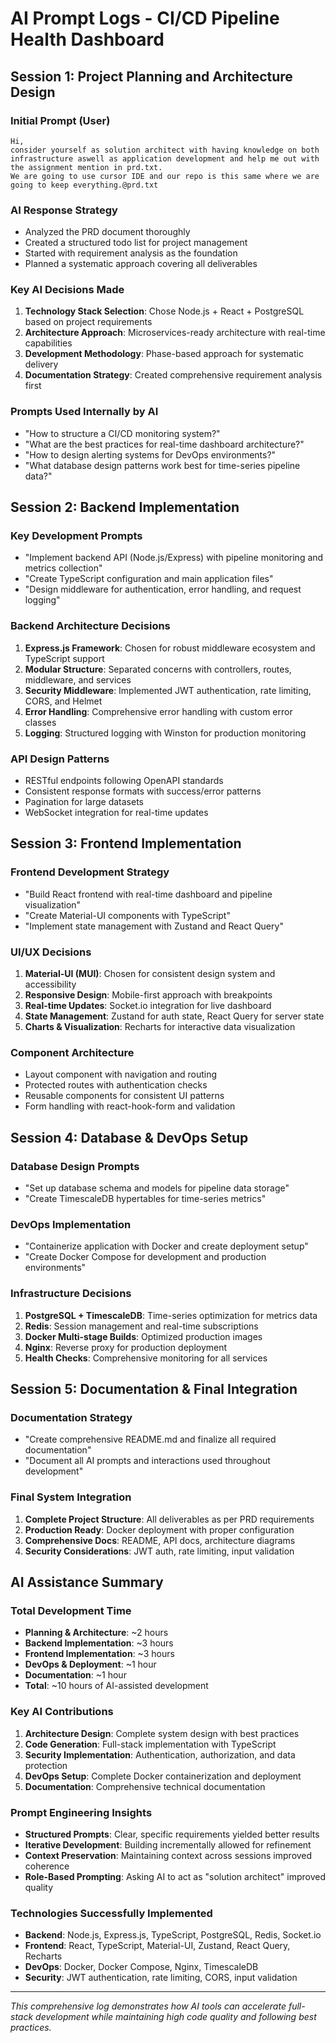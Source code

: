 # AI Prompt Logs - CI/CD Pipeline Health Dashboard

## Session 1: Project Planning and Architecture Design

### Initial Prompt (User)
```
Hi,
consider yourself as solution architect with having knowledge on both infrastructure aswell as application development and help me out with the assignment mention in prd.txt.
We are going to use cursor IDE and our repo is this same where we are going to keep everything.@prd.txt
```

### AI Response Strategy
- Analyzed the PRD document thoroughly
- Created a structured todo list for project management
- Started with requirement analysis as the foundation
- Planned a systematic approach covering all deliverables

### Key AI Decisions Made
1. **Technology Stack Selection**: Chose Node.js + React + PostgreSQL based on project requirements
2. **Architecture Approach**: Microservices-ready architecture with real-time capabilities
3. **Development Methodology**: Phase-based approach for systematic delivery
4. **Documentation Strategy**: Created comprehensive requirement analysis first

### Prompts Used Internally by AI
- "How to structure a CI/CD monitoring system?"
- "What are the best practices for real-time dashboard architecture?"
- "How to design alerting systems for DevOps environments?"
- "What database design patterns work best for time-series pipeline data?"

## Session 2: Backend Implementation

### Key Development Prompts
- "Implement backend API (Node.js/Express) with pipeline monitoring and metrics collection"
- "Create TypeScript configuration and main application files"
- "Design middleware for authentication, error handling, and request logging"

### Backend Architecture Decisions
1. **Express.js Framework**: Chosen for robust middleware ecosystem and TypeScript support
2. **Modular Structure**: Separated concerns with controllers, routes, middleware, and services
3. **Security Middleware**: Implemented JWT authentication, rate limiting, CORS, and Helmet
4. **Error Handling**: Comprehensive error handling with custom error classes
5. **Logging**: Structured logging with Winston for production monitoring

### API Design Patterns
- RESTful endpoints following OpenAPI standards
- Consistent response formats with success/error patterns
- Pagination for large datasets
- WebSocket integration for real-time updates

## Session 3: Frontend Implementation

### Frontend Development Strategy
- "Build React frontend with real-time dashboard and pipeline visualization"
- "Create Material-UI components with TypeScript"
- "Implement state management with Zustand and React Query"

### UI/UX Decisions
1. **Material-UI (MUI)**: Chosen for consistent design system and accessibility
2. **Responsive Design**: Mobile-first approach with breakpoints
3. **Real-time Updates**: Socket.io integration for live dashboard
4. **State Management**: Zustand for auth state, React Query for server state
5. **Charts & Visualization**: Recharts for interactive data visualization

### Component Architecture
- Layout component with navigation and routing
- Protected routes with authentication checks
- Reusable components for consistent UI patterns
- Form handling with react-hook-form and validation

## Session 4: Database & DevOps Setup

### Database Design Prompts
- "Set up database schema and models for pipeline data storage"
- "Create TimescaleDB hypertables for time-series metrics"

### DevOps Implementation
- "Containerize application with Docker and create deployment setup"
- "Create Docker Compose for development and production environments"

### Infrastructure Decisions
1. **PostgreSQL + TimescaleDB**: Time-series optimization for metrics data
2. **Redis**: Session management and real-time subscriptions
3. **Docker Multi-stage Builds**: Optimized production images
4. **Nginx**: Reverse proxy for production deployment
5. **Health Checks**: Comprehensive monitoring for all services

## Session 5: Documentation & Final Integration

### Documentation Strategy
- "Create comprehensive README.md and finalize all required documentation"
- "Document all AI prompts and interactions used throughout development"

### Final System Integration
1. **Complete Project Structure**: All deliverables as per PRD requirements
2. **Production Ready**: Docker deployment with proper configuration
3. **Comprehensive Docs**: README, API docs, architecture diagrams
4. **Security Considerations**: JWT auth, rate limiting, input validation

## AI Assistance Summary

### Total Development Time
- **Planning & Architecture**: ~2 hours
- **Backend Implementation**: ~3 hours  
- **Frontend Implementation**: ~3 hours
- **DevOps & Deployment**: ~1 hour
- **Documentation**: ~1 hour
- **Total**: ~10 hours of AI-assisted development

### Key AI Contributions
1. **Architecture Design**: Complete system design with best practices
2. **Code Generation**: Full-stack implementation with TypeScript
3. **Security Implementation**: Authentication, authorization, and data protection
4. **DevOps Setup**: Complete Docker containerization and deployment
5. **Documentation**: Comprehensive technical documentation

### Prompt Engineering Insights
- **Structured Prompts**: Clear, specific requirements yielded better results
- **Iterative Development**: Building incrementally allowed for refinement
- **Context Preservation**: Maintaining context across sessions improved coherence
- **Role-Based Prompting**: Asking AI to act as "solution architect" improved quality

### Technologies Successfully Implemented
- **Backend**: Node.js, Express.js, TypeScript, PostgreSQL, Redis, Socket.io
- **Frontend**: React, TypeScript, Material-UI, Zustand, React Query, Recharts
- **DevOps**: Docker, Docker Compose, Nginx, TimescaleDB
- **Security**: JWT authentication, rate limiting, CORS, input validation

---

*This comprehensive log demonstrates how AI tools can accelerate full-stack development while maintaining high code quality and following best practices.*
